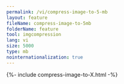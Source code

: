 ```yaml
---
permalink: /vi/compress-image-to-5-mb
layout: feature
fileName: compress-image-to-5mb
folderName: feature
tool: imgcompression
lang: vi
size: 5000
type: mb
nointernationalization: true
---
```

{%- include compress-image-to-X.html -%}       
